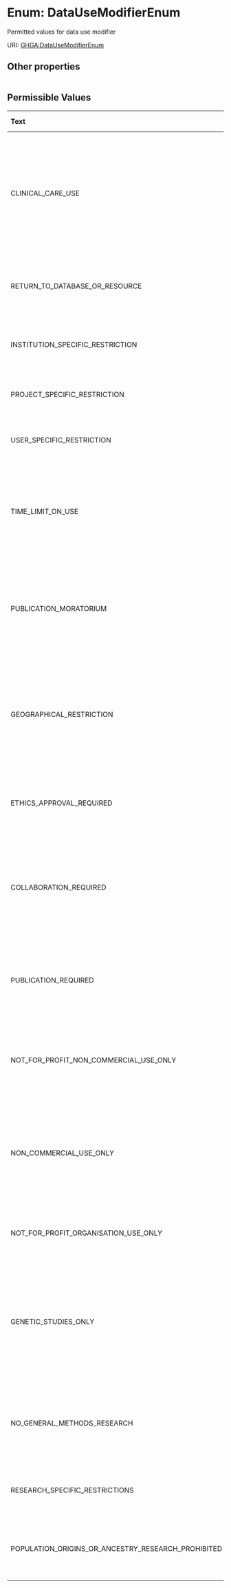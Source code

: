 
# Enum: DataUseModifierEnum


Permitted values for data use modifier

URI: [GHGA:DataUseModifierEnum](https://w3id.org/GHGA/DataUseModifierEnum)


## Other properties

|  |  |  |
| --- | --- | --- |

## Permissible Values

| Text | Description | Meaning | Other Information |
| :--- | :---: | :---: | ---: |
| CLINICAL_CARE_USE | This data use modifier indicates that use is allowed for clinical use and care.  Clinical Care is defined as Health care or services provided at home, in a healthcare facility or hospital. Data may be used for clinical decision making. | DUO:0000043 |  |
| RETURN_TO_DATABASE_OR_RESOURCE | This data use modifier indicates that the requestor must return derived/enriched data to the database/resource. | DUO:0000029 |  |
| INSTITUTION_SPECIFIC_RESTRICTION | This data use modifier indicates that use is limited to use within an approved institution. | DUO:0000028 |  |
| PROJECT_SPECIFIC_RESTRICTION | This data use modifier indicates that use is limited to use within an approved project. | DUO:0000027 |  |
| USER_SPECIFIC_RESTRICTION | This data use modifier indicates that use is limited to use by approved users. | DUO:0000026 |  |
| TIME_LIMIT_ON_USE | This data use modifier indicates that use is approved for a specific number of months. This should be coupled with an integer value indicating the number of months. | DUO:0000025 |  |
| PUBLICATION_MORATORIUM | This data use modifier indicates that requestor agrees not to publish results of studies until a specific date. This should be coupled with a date specified as ISO8601. | DUO:0000024 |  |
| GEOGRAPHICAL_RESTRICTION | This data use modifier indicates that use is limited to within a specific geographic region. This should be coupled with an ontology term describing the geographical location the restriction applies to. | DUO:0000022 |  |
| ETHICS_APPROVAL_REQUIRED | This data use modifier indicates that the requestor must provide documentation of local IRB/ERB approval. | DUO:0000021 |  |
| COLLABORATION_REQUIRED | This data use modifier indicates that the requestor must agree to collaboration with the primary study investigator(s). This could be coupled with a string describing the primary study investigator(s). | DUO:0000020 |  |
| PUBLICATION_REQUIRED | This data use modifier indicates that requestor agrees to make results of studies using the data available to the larger scientific community. | DUO:0000019 |  |
| NOT_FOR_PROFIT_NON_COMMERCIAL_USE_ONLY | This data use modifier indicates that use of the data is limited to not-for-profit organizations and not-for-profit use, non-commercial use. | DUO:0000018 |  |
| NON_COMMERCIAL_USE_ONLY | This data use modifier indicates that use of the data is limited to not-for-profit use. This indicates that data can be used by commercial organisations for research purposes, but not commercial purposes. | DUO:0000046 |  |
| NOT_FOR_PROFIT_ORGANISATION_USE_ONLY | This data use modifier indicates that use of the data is limited to not-for-profit organizations. | DUO:0000045 |  |
| GENETIC_STUDIES_ONLY | This data use modifier indicates that use is limited to genetic studies only (i.e., studies that include genotype research alone or both genotype and phenotype research, but not phenotype research exclusively). | DUO:0000016 |  |
| NO_GENERAL_METHODS_RESEARCH | This data use modifier indicates that use does not allow methods development research (e.g., development of software or algorithms). | DUO:0000015 |  |
| RESEARCH_SPECIFIC_RESTRICTIONS | This data use modifier indicates that use is limited to studies of a certain research type. | DUO:0000012 |  |
| POPULATION_ORIGINS_OR_ANCESTRY_RESEARCH_PROHIBITED | This data use modifier indicates use for purposes of population, origin, or ancestry research is prohibited. | DUO:00000044 |  |


